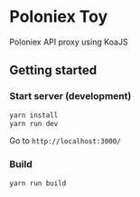 # Poloniex Toy

Poloniex API proxy using KoaJS

## Getting started

### Start server (development)

```sh
yarn install
yarn run dev
```
Go to `http://localhost:3000/`

### Build

```sh
yarn run build
```
